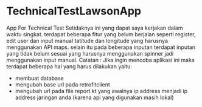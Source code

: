 # TechnicalTestLawsonApp
App For Technical Test
Setidaknya ini yang dapat saya kerjakan dalam waktu singkat. terdapat beberapa fitur yang belum berjalan seperti register, edit user dan input manual tatitude dan longitude yang harusnya menggunakan API maps. selain itu pada beberapa inputan terdapat inputan yang tidak belum sesuai yang harusnya menggunakan spinner jadi menggunakan input manual.
Catatan :
Jika ingin mencoba aplikasi ini maka terdapat beberapa hal yang harus dilakukan yaitu:
- membuat database
- mengubah base url pada retrofitclient
- mengubah url pada file report.kt yang awalnya ip address menjadi ip address jaringan anda (karena api yang digunakan masih lokal)
